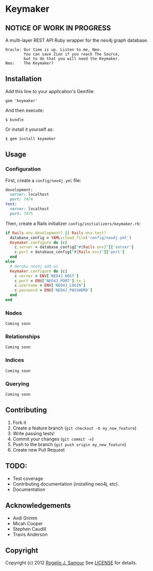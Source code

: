 # Keymaker

## NOTICE OF WORK IN PROGRESS

A multi-layer REST API Ruby wrapper for the neo4j graph database.

```
Oracle: Our time is up. Listen to me, Neo.
        You can save Zion if you reach The Source,
        but to do that you will need the Keymaker.
Neo:    The Keymaker?
```

## Installation

Add this line to your application's Gemfile:

    gem 'keymaker'

And then execute:

    $ bundle

Or install it yourself as:

    $ gem install keymaker

## Usage

### Configuration

First, create a `config/neo4j.yml` file:

```ruby
development:
  server: localhost
  port: 7474
test:
  server: localhost
  port: 7475
```

Then, create a Rails initializer `config/initializers/keymaker.rb`:

```ruby
if Rails.env.development? || Rails.env.test?
  database_config = YAML::load_file('config/neo4j.yml')
  Keymaker.configure do |c|
    c.server = database_config["#{Rails.env}"]['server']
    c.port = database_config["#{Rails.env}"]['port']
  end
else
  # Heroku neo4j add-on
  Keymaker.configure do |c|
    c.server = ENV['NEO4J_HOST']
    c.port = ENV['NEO4J_PORT'].to_i
    c.username = ENV['NEO4J_LOGIN']
    c.password = ENV['NEO4J_PASSWORD']
  end
end
```

### Nodes

```
Coming soon
```

### Relationships

```
Coming soon
```

### Indices

```
Coming soon
```

### Querying

```
Coming soon
```

## Contributing

1. Fork it
2. Create a feature branch (`git checkout -b my_new_feature`)
3. Write passing tests!
3. Commit your changes (`git commit -v`)
4. Push to the branch (`git push origin my_new_feature`)
5. Create new Pull Request

## TODO:

- Test coverage
- Contributing documentation (installing neo4j, etc).
- Documentation

## Acknowledgements

- Avdi Grimm
- Micah Cooper
- Stephen Caudill
- Travis Anderson

## Copyright
Copyright (c) 2012 [Rogelio J. Samour](mailto:rogelio@therubymug.com)
See [LICENSE][] for details.

[license]: https://github.com/therubymug/keymaker/blob/master/LICENSE.md
